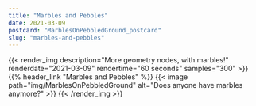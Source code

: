 ```yaml
---
title: "Marbles and Pebbles"
date: 2021-03-09
postcard: "MarblesOnPebbledGround_postcard"
slug: "marbles-and-pebbles"
---
```


{{< render_img 
  description="More geometry nodes, with marbles!" 
  renderdate="2021-03-09" 
  rendertime="60 seconds" 
  samples="300" >}}
{{% header_link "Marbles and Pebbles" %}}
{{< image path="img/MarblesOnPebbledGround" alt="Does anyone have marbles anymore?" >}}
{{< /render_img >}}

